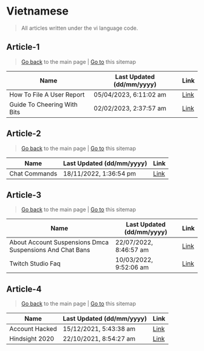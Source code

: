 # Vietnamese
> All articles written under the vi language code. 

## Article-1
> [Go back](../README.md) to the main page | [Go to](https://help.twitch.tv/s/sitemap-topicarticle-1.xml) this sitemap

| Name                        | Last Updated (dd/mm/yyyy) | Link                                                                              |
|-----------------------------|---------------------------|-----------------------------------------------------------------------------------|
| How To File A User Report   | 05/04/2023, 6:11:02 am    | [Link](https://help.twitch.tv/s/article/how-to-file-a-user-report?language=vi)    |
| Guide To Cheering With Bits | 02/02/2023, 2:37:57 am    | [Link](https://help.twitch.tv/s/article/guide-to-cheering-with-bits?language=vi)  |



## Article-2
> [Go back](../README.md) to the main page | [Go to](https://help.twitch.tv/s/sitemap-topicarticle-2.xml) this sitemap

| Name          | Last Updated (dd/mm/yyyy) | Link                                                                |
|---------------|---------------------------|---------------------------------------------------------------------|
| Chat Commands | 18/11/2022, 1:36:54 pm    | [Link](https://help.twitch.tv/s/article/chat-commands?language=vi)  |



## Article-3
> [Go back](../README.md) to the main page | [Go to](https://help.twitch.tv/s/sitemap-topicarticle-3.xml) this sitemap

| Name                                                     | Last Updated (dd/mm/yyyy) | Link                                                                                                           |
|----------------------------------------------------------|---------------------------|----------------------------------------------------------------------------------------------------------------|
| About Account Suspensions Dmca Suspensions And Chat Bans | 22/07/2022, 8:46:57 am    | [Link](https://help.twitch.tv/s/article/about-account-suspensions-dmca-suspensions-and-chat-bans?language=vi)  |
| Twitch Studio Faq                                        | 10/03/2022, 9:52:06 am    | [Link](https://help.twitch.tv/s/article/twitch-studio-faq?language=vi)                                         |



## Article-4
> [Go back](../README.md) to the main page | [Go to](https://help.twitch.tv/s/sitemap-topicarticle-4.xml) this sitemap

| Name           | Last Updated (dd/mm/yyyy) | Link                                                                 |
|----------------|---------------------------|----------------------------------------------------------------------|
| Account Hacked | 15/12/2021, 5:43:38 am    | [Link](https://help.twitch.tv/s/article/account-hacked?language=vi)  |
| Hindsight 2020 | 22/10/2021, 8:54:27 am    | [Link](https://help.twitch.tv/s/article/hindsight-2020?language=vi)  |



